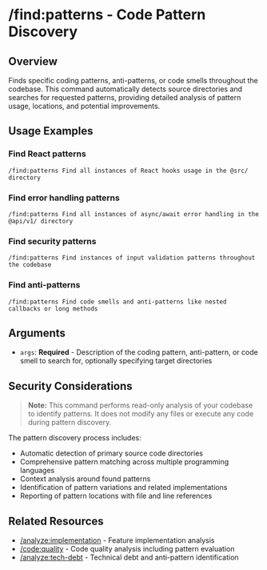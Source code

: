 # /find:patterns - Code Pattern Discovery

## Overview

Finds specific coding patterns, anti-patterns, or code smells throughout the codebase. This command automatically detects source directories and searches for requested patterns, providing detailed analysis of pattern usage, locations, and potential improvements.

## Usage Examples

### Find React patterns
```qwen
/find:patterns Find all instances of React hooks usage in the @src/ directory
```

### Find error handling patterns
```qwen
/find:patterns Find all instances of async/await error handling in the @api/v1/ directory
```

### Find security patterns
```qwen
/find:patterns Find instances of input validation patterns throughout the codebase
```

### Find anti-patterns
```qwen
/find:patterns Find code smells and anti-patterns like nested callbacks or long methods
```

## Arguments

- `args`: **Required** - Description of the coding pattern, anti-pattern, or code smell to search for, optionally specifying target directories

## Security Considerations

> **Note:** This command performs read-only analysis of your codebase to identify patterns. It does not modify any files or execute any code during pattern discovery.

The pattern discovery process includes:
- Automatic detection of primary source code directories
- Comprehensive pattern matching across multiple programming languages
- Context analysis around found patterns
- Identification of pattern variations and related implementations
- Reporting of pattern locations with file and line references

## Related Resources

- [/analyze:implementation](../analyze/implementation.md) - Feature implementation analysis
- [/code:quality](../code/quality.md) - Code quality analysis including pattern evaluation
- [/analyze:tech-debt](../analyze/tech-debt.md) - Technical debt and anti-pattern identification